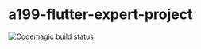 # a199-flutter-expert-project

[![Codemagic build status](https://api.codemagic.io/apps/629d043c97a9ace6c4e1d16a/workflow/default-workflow/status_badge.svg)](https://api.codemagic.io/apps/629d043c97a9ace6c4e1d16a/workflow/default-workflow/latest_build)
